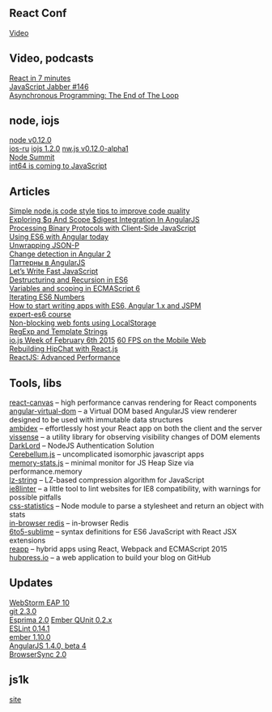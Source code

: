 React Conf
----------

[Video](https://www.youtube.com/playlist?list=PLb0IAmt7-GS1cbw4qonlQztYV1TAW0sCr)

Video, podcasts
---------------

[React in 7 minutes](https://egghead.io/lessons/react-react-in-7-minutes)  
[JavaScript Jabber #146](http://devchat.tv/js-jabber/146-jsj-react-with-christopher-chedeau-and-jordan-walke)  
[Asynchronous Programming: The End of The Loop](https://egghead.io/series/mastering-asynchronous-programming-the-end-of-the-loop)

node, iojs
----------

[node v0.12.0](http://blog.nodejs.org/2015/02/06/node-v0-12-0-stable/)  
[ios-ru](https://twitter.com/iojs_ru)
[iojs 1.2.0](https://github.com/iojs/io.js/blob/v1.x/CHANGELOG.md)
[nw.js v0.12.0-alpha1](https://github.com/nwjs/nw.js/issues/2742)  
[Node Summit](http://nodesummit.com/)  
[int64 is coming to JavaScript](https://twitter.com/rauschma/status/565604497272373248)

Articles
--------

[Simple node.js code style tips to improve code quality](https://gist.github.com/hueniverse/a06f6315ea736ed1b46d)  
[Exploring $q And Scope $digest Integration In AngularJS](http://www.bennadel.com/blog/2778-exploring-q-and-scope-digest-integration-in-angularjs.htm)  
[Processing Binary Protocols with Client-Side JavaScript](http://blog.mgechev.com/2015/02/06/parsing-binary-protocol-data-javascript-typedarrays-blobs/)  
[Using ES6 with Angular today](http://blog.thoughtram.io/angularjs/es6/2015/01/23/exploring-angular-1.3-using-es6.html)  
[Unwrapping JSON-P](http://davidwalsh.name/unwrapping-jsonp)  
[Change detection in Angular 2](http://victorsavkin.com/post/110170125256/change-detection-in-angular-2)  
[Паттерны в AngularJS](http://habrahabr.ru/post/250149/)  
[Let’s Write Fast JavaScript](https://medium.com/the-javascript-collection/lets-write-fast-javascript-2b03c5575d9e)  
[Destructuring and Recursion in ES6](http://raganwald.com/2015/02/02/destructuring.html)  
[Variables and scoping in ECMAScript 6](http://www.2ality.com/2015/02/es6-scoping.html)  
[Iterating ES6 Numbers](http://blog.getify.com/iterating-es6-numbers/)  
[How to start writing apps with ES6, Angular 1.x and JSPM](http://martinmicunda.com/2015/02/09/how-to-start-writing-apps-with-es6-angular-1x-and-jspm/)  
[expert-es6 course](http://tagtree.io/courses/expert-es6)  
[Non-blocking web fonts using LocalStorage](http://crocodillon.com/blog/non-blocking-web-fonts-using-localstorage)  
[RegExp and Template Strings](https://plus.google.com/+DouglasCrockfordEsq/posts/4EWYAq9fc2w)  
[io.js Week of February 6th 2015](https://medium.com/node-js-javascript/io-js-week-of-february-6th-2015-e185388549a4)
[60 FPS on the Mobile Web](http://engineering.flipboard.com/2015/02/mobile-web/)  
[Rebuilding HipChat with React.js](https://developer.atlassian.com/blog/2015/02/rebuilding-hipchat-with-react/)  
[ReactJS: Advanced Performance](http://facebook.github.io/react/docs/advanced-performance.html)

Tools, libs
-----------

[react-canvas](https://github.com/flipboard/react-canvas) – high performance canvas rendering for React components  
[angular-virtual-dom](https://github.com/teropa/angular-virtual-dom) – a Virtual DOM based AngularJS view renderer designed to be used with immutable data structures  
[ambidex](https://github.com/appsforartists/ambidex) – effortlessly host your React app on both the client and the server  
[vissense](https://github.com/vissense/vissense) – a utility library for observing visibility changes of DOM elements  
[DarkLord](http://grumpywizards.com/darklord/) – NodeJS Authentication Solution  
[Cerebellum.js](http://sc5.io/posts/cerebellum-js-uncomplicated-isomorphic-javascript-apps) – uncomplicated isomorphic javascript apps  
[memory-stats.js](https://github.com/paulirish/memory-stats.js) – minimal monitor for JS Heap Size via performance.memory  
[lz-string](https://github.com/pieroxy/lz-string/) – LZ-based compression algorithm for JavaScript  
[ie8linter](https://github.com/israelidanny/ie8linter) – a little tool to lint websites for IE8 compatibility, with warnings for possible pitfalls  
[css-statistics](https://github.com/jxnblk/css-statistics) – Node module to parse a stylesheet and return an object with stats  
[in-browser redis](http://narma.github.io/2015/redis-in-browser/) – in-browser Redis  
[6to5-sublime](https://github.com/6to5/6to5-sublime) – syntax definitions for ES6 JavaScript with React JSX extensions  
[reapp](http://reapp.io/) – hybrid apps using React, Webpack and ECMAScript 2015  
[hubpress.io](https://github.com/HubPress/hubpress.io) – a web application to build your blog on GitHub

Updates
-------

[WebStorm EAP 10](http://blog.jetbrains.com/webstorm/2015/02/webstorm-10-eap/)  
[git 2.3.0](https://github.com/blog/1957-git-2-3-has-been-released)  
[Esprima 2.0](http://blog.jquery.com/2015/02/06/esprima-2-0-released/)
[Ember QUnit 0.2.x](http://reefpoints.dockyard.com/2015/02/06/ember-qunit-0-2.html)  
[ESLint 0.14.1](http://eslint.org/blog/2015/02/eslint-0.14.1-released/)  
[ember 1.10.0](http://emberjs.com/blog/2015/02/07/ember-1-10-0-released.html)  
[AngularJS 1.4.0, beta 4](https://github.com/angular/angular.js/blob/master/CHANGELOG.md#140-beta4-overlyexplosive-poprocks-2015-02-09)  
[BrowserSync 2.0](http://www.wearejh.com/news/browsersync-2-0/)

js1k
----

[site](http://js1k.com/2015-hypetrain/)
